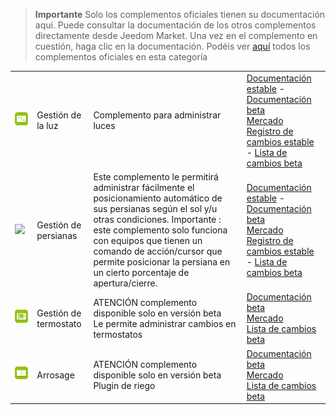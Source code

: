 
>**Importante**
>Solo los complementos oficiales tienen su documentación aquí. Puede consultar la documentación de los otros complementos directamente desde Jeedom Market. Una vez en el complemento en cuestión, haga clic en la documentación.
>Podéis ver [aquí](https://market.jeedom.com/index.php?v=d&p=market&type=plugin&categorie=automatisation) todos los complementos oficiales en esta categoría


| | | | |
|--- | --- | --- | ---|
|<img src="lightmanager/lightmanager_icon.png" class="pluginLogo" width="100" />|Gestión de la luz|Complemento para administrar luces|[Documentación estable](lightmanager/index.md) - [Documentación beta](lightmanager/beta/index.md)<br/>[Mercado](https://market.jeedom.com/index.php?v=d&p=market_display&id=4199)<br/>[Registro de cambios estable](lightmanager/changelog.md) - [Lista de cambios beta](lightmanager/beta/changelog.md)|
|<img src="sunshutter/sunshutter_icon.png" class="pluginLogo" width="100" />|Gestión de persianas|Este complemento le permitirá administrar fácilmente el posicionamiento automático de sus persianas según el sol y/u otras condiciones. Importante : este complemento solo funciona con equipos que tienen un comando de acción/cursor que permite posicionar la persiana en un cierto porcentaje de apertura/cierre.|[Documentación estable](sunshutter/index.md) - [Documentación beta](sunshutter/beta/index.md)<br/>[Mercado](https://market.jeedom.com/index.php?v=d&p=market_display&id=3793)<br/>[Registro de cambios estable](sunshutter/changelog.md) - [Lista de cambios beta](sunshutter/beta/changelog.md)|
|<img src="thermostatmanager/beta/thermostatmanager_icon.png" class="pluginLogo" width="100" />|Gestión de termostato|ATENCIÓN complemento disponible solo en versión beta<br/>Le permite administrar cambios en termostatos|[Documentación beta](thermostatmanager/beta/index.md)<br/>[Mercado](https://market.jeedom.com/index.php?v=d&p=market_display&id=4200)<br/>[Lista de cambios beta](thermostatmanager/beta/changelog.md)|
|<img src="watering/beta/watering_icon.png" class="pluginLogo" width="100" />|Arrosage|ATENCIÓN complemento disponible solo en versión beta<br/>Plugin de riego|[Documentación beta](watering/beta/index.md)<br/>[Mercado](https://market.jeedom.com/index.php?v=d&p=market_display&id=4198)<br/>[Lista de cambios beta](watering/beta/changelog.md)|
